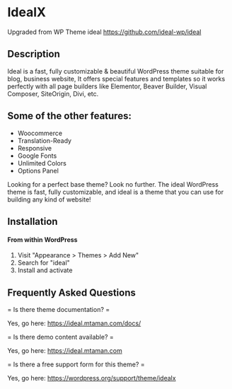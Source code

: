 # IdealX

Upgraded from WP Theme ideal
https://github.com/ideal-wp/ideal

## Description ##

Ideal is a fast, fully customizable & beautiful WordPress theme suitable for blog, business website, 
It offers special features and templates so it works perfectly with all page builders like Elementor,
Beaver Builder, Visual Composer, SiteOrigin, Divi, etc.

## Some of the other features: 
* Woocommerce
* Translation-Ready
* Responsive
* Google Fonts
* Unlimited Colors
* Options Panel

Looking for a perfect base theme? Look no further.
The ideal WordPress theme is fast, fully customizable, and ideal is a theme that you can use for building any kind of website!

## Installation ##

#### From within WordPress
1. Visit "Appearance > Themes > Add New"
2. Search for "ideal"
3. Install and activate

## Frequently Asked Questions ##

= Is there theme documentation? =

Yes, go here: https://ideal.mtaman.com/docs/  

= Is there demo content available? =

Yes, go here: https://ideal.mtaman.com

= Is there a free support form for this theme? =

Yes, go here: https://wordpress.org/support/theme/idealx

